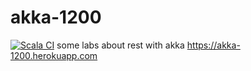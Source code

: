 # akka-1200
[![Scala CI](https://github.com/AlexeyArcher/akka-1200/actions/workflows/scala.yml/badge.svg)](https://github.com/AlexeyArcher/akka-1200/actions/workflows/scala.yml)
some labs about rest with akka
https://akka-1200.herokuapp.com

